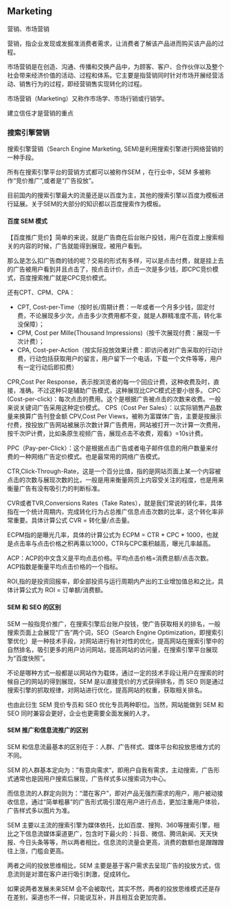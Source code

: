 ## Marketing
营销、市场营销

营销，指企业发现或发掘准消费者需求，让消费者了解该产品进而购买该产品的过程。

市场营销是在创造、沟通、传播和交换产品中，为顾客、客户、合作伙伴以及整个社会带来经济价值的活动、过程和体系。它主要是指营销同时针对市场开展经营活动、销售行为的过程，即经营销售实现转化的过程。

市场营销（Marketing）又称作市场学、市场行销或行销学。

建立信任才是营销的重点






### 搜索引擎营销
搜索引擎营销（Search Engine Marketing, SEM)是利用搜索引擎进行网络营销的一种手段。

所有在搜索引擎平台的营销方式都可以被称作SEM ，在行业中，SEM 多被称作“竞价推广”,或者是“广告投放”。

目前国内的搜索引擎最大的流量还是以百度为主，其他的搜索引擎以百度为模板进行延展。关于SEM的大部分的知识都以百度搜索作为模板。

#### 百度 SEM 模式
【百度推广竞价】简单的来说，就是广告商在后台账户投钱，用户在百度上搜索相关的内容的时候，广告就能得到展现，被用户看到。

那么是怎么扣广告商的钱的呢？交易的形式有多样，可以是点击付费，就是挂上去的广告被用户看到并且点击了，按点击计价，点击一次是多少钱，即CPC竞价模式，百度搜索推广就是CPC竞价模式。

还有CPT、CPM、CPA：

- CPT, Cost-per-Time（按时长/周期计费：一年或者一个月多少钱，固定付费，不论展现多少次，点击多少次费用都不变，就是人群精准度不高，转化率没保障）；
- CPM, Cost per Mille(Thousand Impressions)（按千次展现付费：展现一千次计费）；
- CPA, Cost-per-Action（按实际投放效果计费：即访问者对广告采取的行动计费，行动包括获取用户的留言，用户留下一个电话，下载一个文件等等，用户有一定行动后即扣费）

CPR,Cost Per Response，表示按浏览者的每一个回应计费，这种收费及时，直接，准确。不过这种只是辅助广告模式，这种展现比CPC模式还要小很多。
CPC (Cost-per-click)：每次点击的费用。这个是根据广告被点击的次数来收费。一般来说关键词广告采用这种定价模式。
CPS（Cost Per Sales）：以实际销售产品数量来换算广告刊登金额
CPV,Cost Per Views，被称为富媒体广告，主要是按展示付费，按投放广告网站被展示次数计算广告费用，网站被打开一次计算一次费用，按千次IP计费，比如条原生视频广告，展现点击不收费，观看》=10s计费。

PPC（Pay-per-Click）：这个是根据点击广告或者电子邮件信息的用户数量来付费的一种网络广告定价模式。也是最常用的网络广告模式。

CTR,Click-Through-Rate，这是一个百分比值，指的是网站页面上某一个内容被点击的次数与展现次数的比，一般是用来衡量网页上内容受关注的程度，也是用来衡量广告有没有吸引力的判断标准。

CVR或者TVR,Conversions Rates（Take Rates），就是我们常说的转化率，具体指在一个统计周期内，完成转化行为占总推广信息点击次数的比率，这个转化率非常重要。具体计算公式 CVR = 转化量/点击量。

ECPM指的是曝光几率，具体的计算公式为 ECPM = CTR * CPC * 1000，也就是点击率与点击价格之积再乘以1000，CTR与CPC乘积越高，曝光几率越高。

ACP：ACP的中文含义是平均点击价格。平均点击价格=消费总额/点击次数。ACP指数是衡量平均点击价格的一个指标。

ROI,指的是投资回报率，即全部投资与运行周期内产出的工业增加值总和之比，具体计算公式为 ROI = 订单额/消费额。

#### SEM 和 SEO 的区别

SEM 一般指竞价推广，在搜索引擎后台账户投钱，使广告获取相关的排名，一般搜索页面上会展现“广告”两个词，SEO（Search Engine Optimization，即搜索引擎优化）是一种技术手段，对网站进行有针对性的优化，提高网站在搜索引擎中的自然排名，吸引更多的用户访问网站，提高网站的访问量，在搜索引擎平台展现为“百度快照”。

不论是哪种方式一般都是以网站作为载体，通过一定的技术手段让用户在搜索的时候自己的网站的得到展现，SEM 是以直接竞价的方式获得排名，而 SEO 则是通过搜索引擎的抓取规律，对网站进行优化，提高网站的权重，获取相关排名。

也由此衍生 SEM 竞价专员和 SEO 优化专员两种职位。当然，网站能做到 SEM 和 SEO 同时兼容会更好，企业也更需要全面发展的人才。

#### SEM 推广和信息流推广的区别

SEM 和信息流最基本的区别在于：人群、广告样式、媒体平台和投放思维方式的不同。

SEM 的人群基本定向为：”有意向需求“，即用户自我有需求，主动搜索，广告形式通常也是因用户搜索后展现，广告样式多以搜索词为中心。

而信息流的人群定向则为：“潜在客户”，即对产品无强烈需求的用户，用户被动接收信息，通过“简单粗暴”的广告形式吸引潜在用户进行点击，更加注重用户体验，广告样式多以图片为准。

SEM 主要以主流的搜索引擎为媒体依托，比如百度、搜狗、360等搜索引擎，相比之下信息流媒体渠道更广，包含时下最火的：抖音、微信、腾讯新闻、天天快报、今日头条等等，所以两者相比，信息流的流量会更高，消费的数额也是蹭蹭蹭往上涨，门槛会更高。

两者之间的投放思维相比，SEM 主要是基于客户需求去呈现广告的投放方式，信息流则是对潜在客户进行吸引刺激，促成转化。

如果说两者发展未来SEM 会不会被取代，其实不然，两者的投放思维模式还是存在差别，渠道也不一样，只能说互补，并且相互会更加完善。


